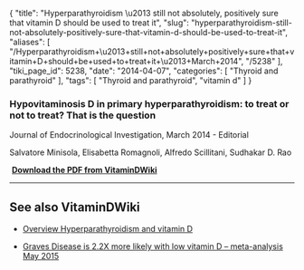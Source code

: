 {
    "title": "Hyperparathyroidism \u2013 still not absolutely, positively sure that vitamin D should be used to treat it",
    "slug": "hyperparathyroidism-still-not-absolutely-positively-sure-that-vitamin-d-should-be-used-to-treat-it",
    "aliases": [
        "/Hyperparathyroidism+\u2013+still+not+absolutely+positively+sure+that+vitamin+D+should+be+used+to+treat+it+\u2013+March+2014",
        "/5238"
    ],
    "tiki_page_id": 5238,
    "date": "2014-04-07",
    "categories": [
        "Thyroid and parathyroid"
    ],
    "tags": [
        "Thyroid and parathyroid",
        "vitamin d"
    ]
}


### Hypovitaminosis D in primary hyperparathyroidism: to treat or not to treat? That is the question

Journal of Endocrinological Investigation, March 2014 - Editorial

Salvatore Minisola, Elisabetta Romagnoli, Alfredo Scillitani, Sudhakar D. Rao

 **<i class="fas fa-file-pdf" style="margin-right: 0.3em;"></i><a href="https://d378j1rmrlek7x.cloudfront.net/attachments/pdf/hyperparathyroidism.pdf">Download the PDF from VitaminDWiki</a>** 

---

## See also VitaminDWiki

* [Overview Hyperparathyroidism and vitamin D](/tags/overview-hyperparathyroidism-and-vitamin-d.html)

* [Graves Disease is 2.2X more likely with low vitamin D – meta-analysis May 2015](/tags/graves-disease-is-22x-more-likely-with-low-vitamin-d-meta-analysis-may-2015.html)
